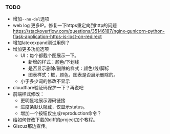 
### TODO

- 增加`--no-del`选项
- web log 更多IP。修复一下https重定向到http的问题 https://stackoverflow.com/questions/35146187/nginx-gunicorn-python-flask-application-https-is-lost-on-redirect
- 增加latexexpand测试用例？
- 增加更多功能选项
  - UI：每个都截个图展示一下。
    - 新增的样式：颜色/下划线
    - 是否显示删除/删除的样式：颜色/线/脚标
    - 图表样式：框，颜色，图表是否展示删除的。
  - 小于多少词的修改不显示
- cloudflare验证码保护一下？再说吧
- 前端样式修改：
  - 更明显地展示源码链接
  - 进度条默认隐藏，仅显示status。
  - 增加一个按钮仅生成reproduction命令？
- 给如何修改下载的diff的project加个教程。
- Giscuz那边宣传。

